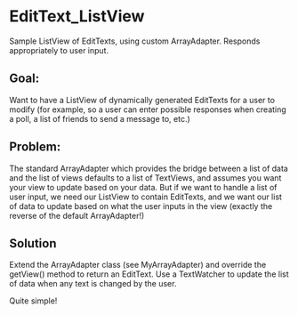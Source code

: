 # EditText_ListView
Sample ListView of EditTexts, using custom ArrayAdapter. Responds appropriately to user input.

## Goal:
Want to have a ListView of dynamically generated EditTexts for a user to modify (for example, so a user can enter possible responses
when creating a poll, a list of friends to send a message to, etc.) 

## Problem: 
The standard ArrayAdapter which provides the bridge between a list of data and the list of views defaults to a list of TextViews, 
and assumes you want your view to update based on your data. But if we want to handle a list of user input, we need our ListView to contain EditTexts,
and we want our list of data to update based on what the user inputs in the view (exactly the reverse of the default ArrayAdapter!)

## Solution
Extend the ArrayAdapter class (see MyArrayAdapter) and override the getView() method to return an EditText. Use a TextWatcher to update
the list of data when any text is changed by the user. 

Quite simple! 

